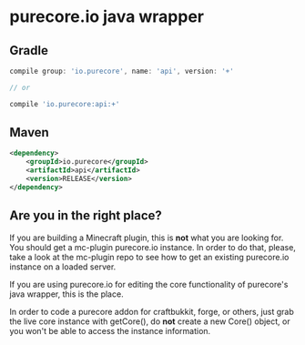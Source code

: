 # purecore.io java wrapper

## Gradle
```groovy
compile group: 'io.purecore', name: 'api', version: '+'

// or

compile 'io.purecore:api:+'
```

## Maven
```xml
<dependency>
    <groupId>io.purecore</groupId>
    <artifactId>api</artifactId>
    <version>RELEASE</version>
</dependency>
```

## Are you in the right place?

If you are building a Minecraft plugin, this is **not** what you are looking for. You should get a mc-plugin purecore.io instance. In order to do that, please, take a look at the mc-plugin repo to see how to get an existing purecore.io instance on a loaded server.

If you are using purecore.io for editing the core functionality of purecore's java wrapper, this is the place.

In order to code a purecore addon for craftbukkit, forge, or others, just grab the live core instance with getCore(), do **not** create a new Core() object, or you won't be able to access the instance information.
